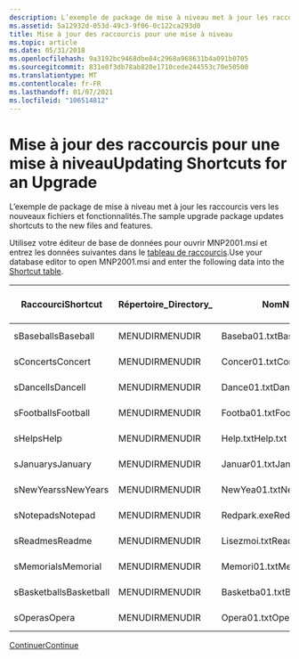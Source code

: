 ```yaml
---
description: L’exemple de package de mise à niveau met à jour les raccourcis vers les nouveaux fichiers et fonctionnalités.
ms.assetid: 5a12932d-053d-49c3-9f06-0c122ca293d0
title: Mise à jour des raccourcis pour une mise à niveau
ms.topic: article
ms.date: 05/31/2018
ms.openlocfilehash: 9a3192bc9468dbe84c2968a968631b4a091b0705
ms.sourcegitcommit: 831e8f3db78ab820e1710cede244553c70e50500
ms.translationtype: MT
ms.contentlocale: fr-FR
ms.lasthandoff: 01/07/2021
ms.locfileid: "106514812"
---
```

# <a name="updating-shortcuts-for-an-upgrade"></a><span data-ttu-id="8f810-103">Mise à jour des raccourcis pour une mise à niveau</span><span class="sxs-lookup"><span data-stu-id="8f810-103">Updating Shortcuts for an Upgrade</span></span>

<span data-ttu-id="8f810-104">L’exemple de package de mise à niveau met à jour les raccourcis vers les nouveaux fichiers et fonctionnalités.</span><span class="sxs-lookup"><span data-stu-id="8f810-104">The sample upgrade package updates shortcuts to the new files and features.</span></span>

<span data-ttu-id="8f810-105">Utilisez votre éditeur de base de données pour ouvrir MNP2001.msi et entrez les données suivantes dans le [tableau de raccourcis](shortcut-table.md).</span><span class="sxs-lookup"><span data-stu-id="8f810-105">Use your database editor to open MNP2001.msi and enter the following data into the [Shortcut table](shortcut-table.md).</span></span>



| <span data-ttu-id="8f810-106">Raccourci</span><span class="sxs-lookup"><span data-stu-id="8f810-106">Shortcut</span></span>    | <span data-ttu-id="8f810-107">Répertoire\_</span><span class="sxs-lookup"><span data-stu-id="8f810-107">Directory\_</span></span> | <span data-ttu-id="8f810-108">Nom</span><span class="sxs-lookup"><span data-stu-id="8f810-108">Name</span></span>           | <span data-ttu-id="8f810-109">-\_</span><span class="sxs-lookup"><span data-stu-id="8f810-109">Component\_</span></span> | <span data-ttu-id="8f810-110">Cible</span><span class="sxs-lookup"><span data-stu-id="8f810-110">Target</span></span>               | <span data-ttu-id="8f810-111">Arguments</span><span class="sxs-lookup"><span data-stu-id="8f810-111">Arguments</span></span> | <span data-ttu-id="8f810-112">Description</span><span class="sxs-lookup"><span data-stu-id="8f810-112">Description</span></span> | <span data-ttu-id="8f810-113">Touche d’accès rapide</span><span class="sxs-lookup"><span data-stu-id="8f810-113">Hotkey</span></span> | <span data-ttu-id="8f810-114">Icône\_</span><span class="sxs-lookup"><span data-stu-id="8f810-114">Icon\_</span></span>         | <span data-ttu-id="8f810-115">IndexIcône</span><span class="sxs-lookup"><span data-stu-id="8f810-115">IconIndex</span></span> | <span data-ttu-id="8f810-116">ShowCmd</span><span class="sxs-lookup"><span data-stu-id="8f810-116">ShowCmd</span></span> | <span data-ttu-id="8f810-117">WkDir</span><span class="sxs-lookup"><span data-stu-id="8f810-117">WkDir</span></span> |
|-------------|-------------|----------------|-------------|----------------------|-----------|-------------|--------|----------------|-----------|---------|-------|
| <span data-ttu-id="8f810-118">sBaseball</span><span class="sxs-lookup"><span data-stu-id="8f810-118">sBaseball</span></span>   | <span data-ttu-id="8f810-119">MENUDIR</span><span class="sxs-lookup"><span data-stu-id="8f810-119">MENUDIR</span></span>     | <span data-ttu-id="8f810-120">Baseba01.txt</span><span class="sxs-lookup"><span data-stu-id="8f810-120">Baseba01.txt</span></span>   | <span data-ttu-id="8f810-121">Chaussures</span><span class="sxs-lookup"><span data-stu-id="8f810-121">Baseball</span></span>    | <span data-ttu-id="8f810-122">Chaussures</span><span class="sxs-lookup"><span data-stu-id="8f810-122">Baseball</span></span>             |           |             |        | <span data-ttu-id="8f810-123">\_icon.exe Orca</span><span class="sxs-lookup"><span data-stu-id="8f810-123">orca\_icon.exe</span></span> |           |         |       |
| <span data-ttu-id="8f810-124">sConcert</span><span class="sxs-lookup"><span data-stu-id="8f810-124">sConcert</span></span>    | <span data-ttu-id="8f810-125">MENUDIR</span><span class="sxs-lookup"><span data-stu-id="8f810-125">MENUDIR</span></span>     | <span data-ttu-id="8f810-126">Concer01.txt</span><span class="sxs-lookup"><span data-stu-id="8f810-126">Concer01.txt</span></span>   | <span data-ttu-id="8f810-127">Concert</span><span class="sxs-lookup"><span data-stu-id="8f810-127">Concert</span></span>     | <span data-ttu-id="8f810-128">\[\#Concer01.txt\]</span><span class="sxs-lookup"><span data-stu-id="8f810-128">\[\#Concer01.txt\]</span></span>   |           |             |        |                |           |         |       |
| <span data-ttu-id="8f810-129">sDancell</span><span class="sxs-lookup"><span data-stu-id="8f810-129">sDancell</span></span>    | <span data-ttu-id="8f810-130">MENUDIR</span><span class="sxs-lookup"><span data-stu-id="8f810-130">MENUDIR</span></span>     | <span data-ttu-id="8f810-131">Dance01.txt</span><span class="sxs-lookup"><span data-stu-id="8f810-131">Dance01.txt</span></span>    | <span data-ttu-id="8f810-132">Jongl</span><span class="sxs-lookup"><span data-stu-id="8f810-132">Dance</span></span>       | <span data-ttu-id="8f810-133">\[\#Dance01.txt\]</span><span class="sxs-lookup"><span data-stu-id="8f810-133">\[\#Dance01.txt\]</span></span>    |           |             |        |                |           |         |       |
| <span data-ttu-id="8f810-134">sFootball</span><span class="sxs-lookup"><span data-stu-id="8f810-134">sFootball</span></span>   | <span data-ttu-id="8f810-135">MENUDIR</span><span class="sxs-lookup"><span data-stu-id="8f810-135">MENUDIR</span></span>     | <span data-ttu-id="8f810-136">Footba01.txt</span><span class="sxs-lookup"><span data-stu-id="8f810-136">Footba01.txt</span></span>   | <span data-ttu-id="8f810-137">Terrain</span><span class="sxs-lookup"><span data-stu-id="8f810-137">Football</span></span>    | <span data-ttu-id="8f810-138">\[\#Footba01.txt\]</span><span class="sxs-lookup"><span data-stu-id="8f810-138">\[\#Footba01.txt\]</span></span>   |           |             |        |                |           |         |       |
| <span data-ttu-id="8f810-139">sHelp</span><span class="sxs-lookup"><span data-stu-id="8f810-139">sHelp</span></span>       | <span data-ttu-id="8f810-140">MENUDIR</span><span class="sxs-lookup"><span data-stu-id="8f810-140">MENUDIR</span></span>     | <span data-ttu-id="8f810-141">Help.txt</span><span class="sxs-lookup"><span data-stu-id="8f810-141">Help.txt</span></span>       | <span data-ttu-id="8f810-142">Aide</span><span class="sxs-lookup"><span data-stu-id="8f810-142">Help</span></span>        | <span data-ttu-id="8f810-143">\[\#Help.txt\]</span><span class="sxs-lookup"><span data-stu-id="8f810-143">\[\#Help.txt\]</span></span>       |           |             |        |                |           |         |       |
| <span data-ttu-id="8f810-144">sJanuary</span><span class="sxs-lookup"><span data-stu-id="8f810-144">sJanuary</span></span>    | <span data-ttu-id="8f810-145">MENUDIR</span><span class="sxs-lookup"><span data-stu-id="8f810-145">MENUDIR</span></span>     | <span data-ttu-id="8f810-146">Januar01.txt</span><span class="sxs-lookup"><span data-stu-id="8f810-146">Januar01.txt</span></span>   | <span data-ttu-id="8f810-147">Janvier</span><span class="sxs-lookup"><span data-stu-id="8f810-147">January</span></span>     | <span data-ttu-id="8f810-148">\[\#Januar01.txt\]</span><span class="sxs-lookup"><span data-stu-id="8f810-148">\[\#Januar01.txt\]</span></span>   |           |             |        |                |           |         |       |
| <span data-ttu-id="8f810-149">sNewYears</span><span class="sxs-lookup"><span data-stu-id="8f810-149">sNewYears</span></span>   | <span data-ttu-id="8f810-150">MENUDIR</span><span class="sxs-lookup"><span data-stu-id="8f810-150">MENUDIR</span></span>     | <span data-ttu-id="8f810-151">NewYea01.txt</span><span class="sxs-lookup"><span data-stu-id="8f810-151">NewYea01.txt</span></span>   | <span data-ttu-id="8f810-152">NewYears</span><span class="sxs-lookup"><span data-stu-id="8f810-152">NewYears</span></span>    | <span data-ttu-id="8f810-153">\[\#NewYea01.txt\]</span><span class="sxs-lookup"><span data-stu-id="8f810-153">\[\#NewYea01.txt\]</span></span>   |           |             |        |                |           |         |       |
| <span data-ttu-id="8f810-154">sNotepad</span><span class="sxs-lookup"><span data-stu-id="8f810-154">sNotepad</span></span>    | <span data-ttu-id="8f810-155">MENUDIR</span><span class="sxs-lookup"><span data-stu-id="8f810-155">MENUDIR</span></span>     | <span data-ttu-id="8f810-156">Redpark.exe</span><span class="sxs-lookup"><span data-stu-id="8f810-156">Redpark.exe</span></span>    | <span data-ttu-id="8f810-157">Bloc-notes</span><span class="sxs-lookup"><span data-stu-id="8f810-157">Notepad</span></span>     | <span data-ttu-id="8f810-158">\[\#Redpark.exe\]</span><span class="sxs-lookup"><span data-stu-id="8f810-158">\[\#Redpark.exe\]</span></span>    |           |             |        |                |           |         |       |
| <span data-ttu-id="8f810-159">sReadme</span><span class="sxs-lookup"><span data-stu-id="8f810-159">sReadme</span></span>     | <span data-ttu-id="8f810-160">MENUDIR</span><span class="sxs-lookup"><span data-stu-id="8f810-160">MENUDIR</span></span>     | <span data-ttu-id="8f810-161">Lisezmoi.txt</span><span class="sxs-lookup"><span data-stu-id="8f810-161">Readme.txt</span></span>     | <span data-ttu-id="8f810-162">Bloc-notes</span><span class="sxs-lookup"><span data-stu-id="8f810-162">Notepad</span></span>     | <span data-ttu-id="8f810-163">\[\#Readme.txt\]</span><span class="sxs-lookup"><span data-stu-id="8f810-163">\[\#Readme.txt\]</span></span>     |           |             |        |                |           |         |       |
| <span data-ttu-id="8f810-164">sMemorial</span><span class="sxs-lookup"><span data-stu-id="8f810-164">sMemorial</span></span>   | <span data-ttu-id="8f810-165">MENUDIR</span><span class="sxs-lookup"><span data-stu-id="8f810-165">MENUDIR</span></span>     | <span data-ttu-id="8f810-166">Memori01.txt</span><span class="sxs-lookup"><span data-stu-id="8f810-166">Memori01.txt</span></span>   | <span data-ttu-id="8f810-167">Souvenir</span><span class="sxs-lookup"><span data-stu-id="8f810-167">Memorial</span></span>    | <span data-ttu-id="8f810-168">\[\#Memori01.txt\]</span><span class="sxs-lookup"><span data-stu-id="8f810-168">\[\#Memori01.txt\]</span></span>   |           |             |        |                |           |         |       |
| <span data-ttu-id="8f810-169">sBasketball</span><span class="sxs-lookup"><span data-stu-id="8f810-169">sBasketball</span></span> | <span data-ttu-id="8f810-170">MENUDIR</span><span class="sxs-lookup"><span data-stu-id="8f810-170">MENUDIR</span></span>     | <span data-ttu-id="8f810-171">Basketba01.txt</span><span class="sxs-lookup"><span data-stu-id="8f810-171">Basketba01.txt</span></span> | <span data-ttu-id="8f810-172">Isole</span><span class="sxs-lookup"><span data-stu-id="8f810-172">Basketball</span></span>  | <span data-ttu-id="8f810-173">\[\#Basketba01.txt\]</span><span class="sxs-lookup"><span data-stu-id="8f810-173">\[\#Basketba01.txt\]</span></span> |           |             |        |                |           |         |       |
| <span data-ttu-id="8f810-174">sOpera</span><span class="sxs-lookup"><span data-stu-id="8f810-174">sOpera</span></span>      | <span data-ttu-id="8f810-175">MENUDIR</span><span class="sxs-lookup"><span data-stu-id="8f810-175">MENUDIR</span></span>     | <span data-ttu-id="8f810-176">Opera01.txt</span><span class="sxs-lookup"><span data-stu-id="8f810-176">Opera01.txt</span></span>    | <span data-ttu-id="8f810-177">Opera</span><span class="sxs-lookup"><span data-stu-id="8f810-177">Opera</span></span>       | <span data-ttu-id="8f810-178">\[\#Opera01.txt\]</span><span class="sxs-lookup"><span data-stu-id="8f810-178">\[\#Opera01.txt\]</span></span>    |           |             |        |                |           |         |       |



 

[<span data-ttu-id="8f810-179">Continuer</span><span class="sxs-lookup"><span data-stu-id="8f810-179">Continue</span></span>](updating-upgrade-table-for-an-upgrade.md)

 

 



